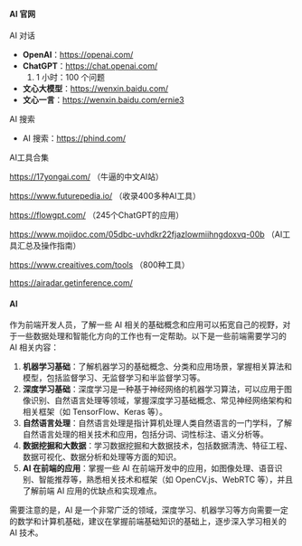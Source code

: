 <!--
 * @Author: Shu Binqi
 * @Date: 2023-02-27 22:59:57
 * @LastEditors: Shu Binqi
 * @LastEditTime: 2023-03-10 17:08:55
 * @Description: AI
 * @Version: 1.0.0
 * @FilePath: \interviewQuestions\Tool\AI.md
-->

#### AI 官网

AI 对话

- **OpenAI**：https://openai.com/
- **ChatGPT**：https://chat.openai.com/
  1. 1 小时：100 个问题
- **文心大模型**：https://wenxin.baidu.com/
- **文心一言**：https://wenxin.baidu.com/ernie3

AI 搜索

- AI 搜索：https://phind.com/

AI工具合集

https://17yongai.com/
（牛逼的中文AI站）

https://www.futurepedia.io/
（收录400多种AI工具）

https://flowgpt.com/
（245个ChatGPT的应用）

https://www.mojidoc.com/05dbc-uvhdkr22fjazlowmiihngdoxvq-00b
（AI工具汇总及操作指南）

https://www.creaitives.com/tools
（800种工具）

https://airadar.getinference.com/

#### AI

作为前端开发人员，了解一些 AI 相关的基础概念和应用可以拓宽自己的视野，对于一些数据处理和智能化方向的工作也有一定帮助。以下是一些前端需要学习的 AI 相关内容：

1. **机器学习基础**：了解机器学习的基础概念、分类和应用场景，掌握相关算法和模型，包括监督学习、无监督学习和半监督学习等。
1. **深度学习基础**：深度学习是一种基于神经网络的机器学习算法，可以应用于图像识别、自然语言处理等领域，掌握深度学习基础概念、常见神经网络架构和相关框架（如 TensorFlow、Keras 等）。
1. **自然语言处理**：自然语言处理是指计算机处理人类自然语言的一门学科，了解自然语言处理的相关技术和应用，包括分词、词性标注、语义分析等。
1. **数据挖掘和大数据**：学习数据挖掘和大数据技术，包括数据清洗、特征工程、数据可视化、数据分析和处理等方面的知识。
1. **AI 在前端的应用**：掌握一些 AI 在前端开发中的应用，如图像处理、语音识别、智能推荐等，熟悉相关技术和框架（如 OpenCV.js、WebRTC 等），并且了解前端 AI 应用的优缺点和实现难点。

需要注意的是，AI 是一个非常广泛的领域，深度学习、机器学习等方向需要一定的数学和计算机基础，建议在掌握前端基础知识的基础上，逐步深入学习相关的 AI 技术。
